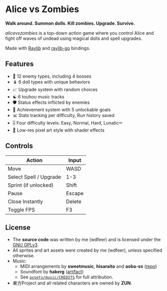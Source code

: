 # Alice vs Zombies

**Walk around. Summon dolls. Kill zombies. Upgrade. Survive.**

_alicevszombies_ is a top-down action game where you control Alice and fight off waves of undead using magical dolls and spell upgrades.

Made with [Raylib](https://www.raylib.com/) and [raylib-go](https://github.com/gen2brain/raylib-go) bindings.

## Features

- 🧟 12 enemy types, including 4 bosses
- 🪆 6 doll types with unique behaviors
- 📈 Upgrade system with random choices
- ☯️ 6 touhou music tracks
- 🛡️ Status effects inflicted by enemies
- 🎯 Achievement system with 5 unlockable goals
- 📊 Stats tracking per difficulty, Run history saved
- 🎚️ Four difficulty levels: Easy, Normal, Hard, Lunatic⚰️
- 🧱 Low-res pixel art style with shader effects

## Controls

| Action         | Input                       |
|----------------|-----------------------------|
| Move           | WASD                        |
| Select Spell / Upgrade | 1-3 |
| Sprint (if unlocked) | Shift |
| Pause | Escape |
| Close Instantly | Delete |
| Toggle FPS | F3 |

## License

- The **source code** was written by me (wdfeer) and is licensed under the [GNU GPLv3](https://github.com/wdfeer/alicevszombies/LICENSE).
- All sprites and art assets were created by me (wdfeer), unless specified otherwise.
- Music:
  - MIDI arrangements by **sweetmusic**, **hisaraito** and **aoba-ss** ([repo](https://github.com/AyHa1810/touhou-midi-collection))
  - Soundfont by **hakerg** ([artifact](https://musical-artifacts.com/artifacts/610))
  - See [`assets/music/CREDITS`](https://github.com/wdfeer/alicevszombies/assets/music/CREDITS) for full attribution.
- 東方Project and all related characters are owned by **ZUN**.


